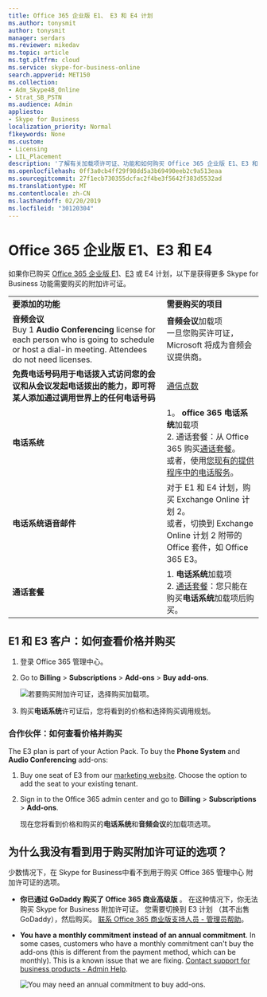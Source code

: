 ```yaml
---
title: Office 365 企业版 E1、 E3 和 E4 计划
ms.author: tonysmit
author: tonysmit
manager: serdars
ms.reviewer: mikedav
ms.topic: article
ms.tgt.pltfrm: cloud
ms.service: skype-for-business-online
search.appverid: MET150
ms.collection:
- Adm_Skype4B_Online
- Strat_SB_PSTN
ms.audience: Admin
appliesto:
- Skype for Business
localization_priority: Normal
f1keywords: None
ms.custom:
- Licensing
- LIL_Placement
description: '了解有关加载项许可证、功能和如何购买 Office 365 企业版 E1、E3 和 E4 计划。 '
ms.openlocfilehash: 0ff3a0cb4ff29f98dd5a3b69490eeb2c9a513eaa
ms.sourcegitcommit: 27f1ecb730355dcfac2f4be3f5642f383d5532ad
ms.translationtype: MT
ms.contentlocale: zh-CN
ms.lasthandoff: 02/20/2019
ms.locfileid: "30120304"
---
```

# <a name="office-365-enterprise-e1-e3-and-e4"></a>Office 365 企业版 E1、E3 和 E4

如果你已购买 [Office 365 企业版 E1](https://products.office.com/en-us/business/office-365-enterprise-e1-business-software)、[E3](https://products.office.com/en-us/business/office-365-enterprise-e3-business-software) 或 E4 计划，以下是获得更多 Skype for Business 功能需要购买的附加许可证。

|||
|:-----|:-----|
|**要添加的功能** <br/> |**需要购买的项目** <br/> |
|**音频会议** <br/> Buy 1 **Audio Conferencing** license for each person who is going to schedule or host a dial-in meeting. Attendees do not need licenses. <br/> |**音频会议**加载项 <br/>一旦您购买许可证，Microsoft 将成为音频会议提供商。 |
|**免费电话号码用于电话拨入式访问您的会议和从会议发起电话拨出的能力，即可将某人添加通过调用世界上的任何电话号码** <br/> |[通信点数](/microsoftteams/add-funds-and-manage-communications-credits)|
|**电话系统** <br/> |1。 **office 365 电话系统**加载项 <br/> 2. 通话套餐：从 Office 365 购买[通话套餐](/MicrosoftTeams/calling-plans-for-office-365)。 <br/>  或者，使用[您现有的提供程序中的电话服务](../../skype-for-business-and-microsoft-teams-add-on-licensing/skype-for-business-and-microsoft-teams-add-on-licensing.md#bkmk_existing)。  <br/> |
|**电话系统语音邮件** <br/> |对于 E1 和 E4 计划，购买 Exchange Online 计划 2。 <br/>或者，切换到 Exchange Online 计划 2 附带的 Office 套件，如 Office 365 E3。 |
|**通话套餐** <br/> |1. **电话系统**加载项 <br/> 2. [通话套餐](/MicrosoftTeams/calling-plans-for-office-365)：您只能在购买**电话系统**加载项后购买。 <br/> |
   
  
## <a name="e1-and-e3-customers-how-to-see-prices-and-buy"></a>E1 和 E3 客户：如何查看价格并购买
<a name="bkmk_buypremium"> </a>

1. 登录 Office 365 管理中心。

2. Go to **Billing** > **Subscriptions** > **Add-ons** > **Buy add-ons**.

   ![若要购买附加许可证，选择购买加载项。](../../images/fc4d7506-4ee9-4e39-be54-0622edffb77a.png)

3. 购买**电话系统**许可证后，您将看到的价格和选择购买调用规划。

### <a name="partners-how-to-see-prices-and-buy"></a>合作伙伴：如何查看价格并购买
<a name="bkmk_partners"> </a>

The E3 plan is part of your Action Pack. To buy the **Phone System** and **Audio Conferencing** add-ons:

1. Buy one seat of E3 from our [marketing website](https://go.microsoft.com/fwlink/?LinkId=24393). Choose the option to add the seat to your existing tenant.

2. Sign in to the Office 365 admin center and go to **Billing** > **Subscriptions** > **Add-ons**.

    现在您将看到价格和购买的**电话系统**和**音频会议**的加载项选项。

## <a name="why-dont-i-see-the-option-to-buy-add-ons"></a>为什么我没有看到用于购买附加许可证的选项？
<a name="bkmk_how"> </a>

少数情况下，在 Skype for Business中看不到用于购买 Office 365 管理中心 附加许可证的选项。

- **你已通过 GoDaddy 购买了 Office 365 商业高级版** 。 在这种情况下，你无法购买 Skype for Business 附加许可证。 您需要切换到 E3 计划 （其不出售 GoDaddy），然后购买。 [联系 Office 365 商业版支持人员 - 管理员帮助](https://support.office.com/article/32a17ca7-6fa0-4870-8a8d-e25ba4ccfd4b)。

- **You have a monthly commitment instead of an annual commitment**. In some cases, customers who have a monthly commitment can't buy the add-ons (this is different from the payment method, which can be monthly). This is a known issue that we are fixing. [Contact support for business products - Admin Help](https://support.office.com/article/32a17ca7-6fa0-4870-8a8d-e25ba4ccfd4b).

    ![You may need an annual commitment to buy add-ons.](../../images/164579c2-f4df-4ae0-bd1d-bff12addb500.png)
